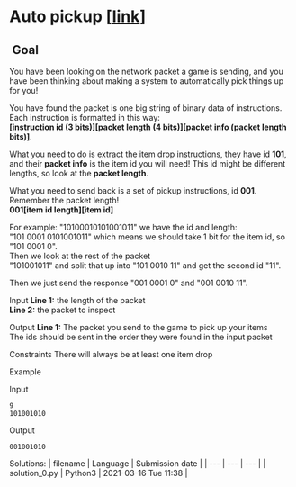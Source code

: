 # Auto pickup \[[link](https://www.codingame.com/training/easy/auto-pickup)\]


 Goal
-----


You have been looking on the network packet a game is sending, and you have been thinking about making a system to automatically pick things up for you!  
  
You have found the packet is one big string of binary data of instructions.  
Each instruction is formatted in this way:  
**[instruction id (3 bits)][packet length (4 bits)][packet info (packet length bits)]**.  
  
What you need to do is extract the item drop instructions, they have id **101**, and their **packet info** is the item id you will need! This id might be different lengths, so look at the **packet length**.  
  
What you need to send back is a set of pickup instructions, id **001**. Remember the packet length!  
**001[item id length][item id]**  
  
For example: "10100010101001011" we have the id and length:  
"101 0001 0101001011" which means we should take 1 bit for the item id, so  
"101 0001 0".  
 Then we look at the rest of the packet  
"101001011" and split that up into "101 0010 11" and get the second id "11".  
  
Then we just send the response "001 0001 0" and "001 0010 11".



Input
**Line 1:** the length of the packet  
**Line 2:** the packet to inspect


Output
**Line 1:** The packet you send to the game to pick up your items  
The ids should be sent in the order they were found in the input packet


Constraints
There will always be at least one item drop


Example


Input

```
9
101001010
```



Output

```
001001010
```





Solutions:
| filename | Language | Submission date |
| --- | --- | --- |
| solution_0.py | Python3 | 2021-03-16 Tue 11:38 |
